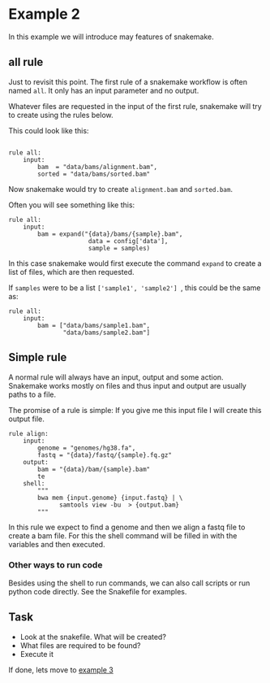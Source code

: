 # Example 2

In this example we will introduce may features of snakemake.

## all rule
Just to revisit this point. The first rule of a snakemake workflow
is often named `all`. It only has an input parameter and no output.

Whatever files are requested in the input of the first rule,
snakemake will try to create using the rules below. 

This could look like this:

```python3

rule all:
    input:
        bam  = "data/bams/alignment.bam",
        sorted = "data/bams/sorted.bam"
```

Now snakemake would try to create `alignment.bam` and `sorted.bam`.

Often you will see something like this:

```python3
rule all:
    input:
        bam = expand("{data}/bams/{sample}.bam",
                      data = config['data'],
                      sample = samples)
```
In this case snakemake would first execute the command `expand` to create a 
list of files, which are then requested.

If `samples` were to be a list `['sample1', 'sample2'] `, this could be the same as:

```python3
rule all:
    input:
        bam = ["data/bams/sample1.bam",
               "data/bams/sample2.bam"]
```


## Simple rule

A normal rule will always have an input, output and some action. Snakemake 
works mostly on files and thus input and output are usually paths to 
a file.

The promise of a rule is simple: If you give me this input file I will
create this output file.

```python3
rule align:
    input:
        genome = "genomes/hg38.fa",
        fastq = "{data}/fastq/{sample}.fq.gz"
    output:
        bam = "{data}/bam/{sample}.bam"
        te
    shell:
        """
        bwa mem {input.genome} {input.fastq} | \
              samtools view -bu  > {output.bam}
        """
```
In this rule we expect to find a genome and then we align a fastq file to create a bam file.
For this the shell command will be filled in with the variables
and then executed.

### Other ways to run code

Besides using the shell to run commands, we can also call scripts or run 
python code directly. See the Snakefile for examples.


## Task
- Look at the snakefile. What will be created?
- What files are required to be found?
- Execute it


If done, lets move to [example 3](../3_fixme/)

